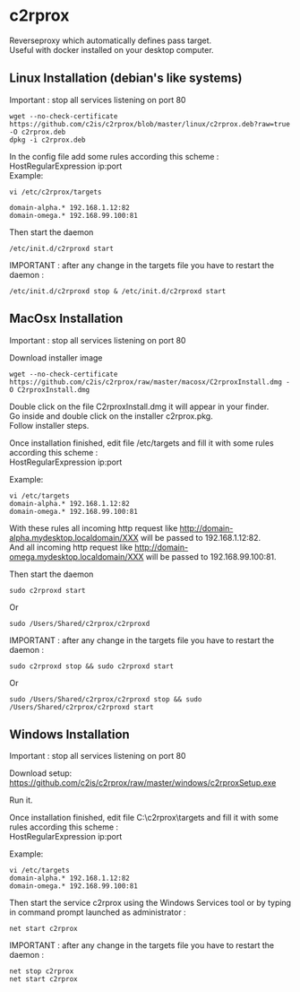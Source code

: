 c2rprox
========

Reverseproxy which automatically defines pass target.  
Useful with docker installed on your desktop computer.

## Linux Installation (debian's like systems)
Important : stop all services listening on port 80

```
wget --no-check-certificate https://github.com/c2is/c2rprox/blob/master/linux/c2rprox.deb?raw=true -O c2rprox.deb
dpkg -i c2rprox.deb
```

In the config file add some rules according this scheme :  
HostRegularExpression ip:port  
Example:

```
vi /etc/c2rprox/targets
```

```
domain-alpha.* 192.168.1.12:82
domain-omega.* 192.168.99.100:81
```

Then start the daemon
```
/etc/init.d/c2rproxd start
```

IMPORTANT : after any change in the targets file you have to restart the daemon :
```
/etc/init.d/c2rproxd stop & /etc/init.d/c2rproxd start
```

## MacOsx Installation
Important : stop all services listening on port 80

Download installer image
```
wget --no-check-certificate https://github.com/c2is/c2rprox/raw/master/macosx/C2rproxInstall.dmg -O C2rproxInstall.dmg
```

Double click on the file C2rproxInstall.dmg it will appear in your finder.  
Go inside and double click on the installer c2rprox.pkg.  
Follow installer steps.

Once installation finished, edit file /etc/targets and fill it with some rules according this scheme :  
HostRegularExpression ip:port

Example:

```
vi /etc/targets
domain-alpha.* 192.168.1.12:82
domain-omega.* 192.168.99.100:81
```

With these rules all incoming http request like http://domain-alpha.mydesktop.localdomain/XXX will be passed to 192.168.1.12:82.  
And all incoming http request like http://domain-omega.mydesktop.localdomain/XXX will be passed to 192.168.99.100:81. 


Then start the daemon
```
sudo c2rproxd start
```
Or 
```
sudo /Users/Shared/c2rprox/c2rproxd
```
IMPORTANT : after any change in the targets file you have to restart the daemon :
```
sudo c2rproxd stop && sudo c2rproxd start
```
Or 
```
sudo /Users/Shared/c2rprox/c2rproxd stop && sudo /Users/Shared/c2rprox/c2rproxd start
```
## Windows Installation
Important : stop all services listening on port 80

Download setup: https://github.com/c2is/c2rprox/raw/master/windows/c2rproxSetup.exe

Run it.

Once installation finished, edit file C:\c2rprox\targets and fill it with some rules according this scheme :  
HostRegularExpression ip:port

Example:

```
vi /etc/targets
domain-alpha.* 192.168.1.12:82
domain-omega.* 192.168.99.100:81
```

Then start the service c2rprox using the Windows Services tool or by typing in command prompt launched as administrator :  
```
net start c2rprox
```

IMPORTANT : after any change in the targets file you have to restart the daemon :
```
net stop c2rprox
net start c2rprox
```

